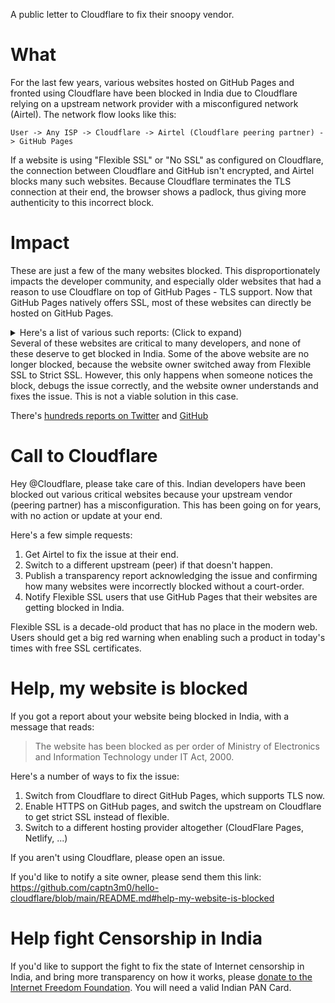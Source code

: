 A public letter to Cloudflare to fix their snoopy vendor.

# What

For the last few years, various websites hosted on GitHub Pages and fronted using Cloudflare have been blocked in India due to Cloudflare relying on a upstream network provider with a misconfigured network (Airtel). The network flow looks like this:

`User -> Any ISP -> Cloudflare -> Airtel (Cloudflare peering partner) -> GitHub Pages`

If a website is using "Flexible SSL" or "No SSL" as configured on Cloudflare, the connection between Cloudflare and GitHub isn't encrypted, and Airtel blocks many such websites. Because Cloudflare terminates the TLS connection at their end, the browser shows a padlock, thus giving more authenticity to this incorrect block.

# Impact

These are just a few of the many websites blocked. This disproportionately impacts the developer community, and especially older websites that had a reason to use Cloudflare on top of GitHub Pages - TLS support. Now that GitHub Pages natively offers SSL, most of these websites can directly be hosted on GitHub Pages.

<details><summary>Here's a list of various such reports: (Click to expand)</summary>

Website | Reports
----------------------|----------------------
teachyourselfcs.com  | https://twitter.com/oznova_/status/1467957261221830657
neovim.io            | https://twitter.com/sanchayan_maity/status/1479131300040564737 https://github.com/neovim/neovim.github.io/issues/254
usebottles.com       | https://news.ycombinator.com/item?id=29358915 https://github.com/bottlesdevs/website/issues/12
thephpleague.com     | https://www.reddit.com/r/india/comments/r3bc78/hey_anyone_facing_issues_with_airtel/ https://github.com/thephpleague/thephpleague.github.io/issues/102
tldr.sh | https://www.reddit.com/r/developersIndia/comments/p3kxi4/why_are_some_nonporn_dev_related_websites_blocked/ https://github.com/tldr-pages/tldr/issues/7626
draftjs.org | https://github.com/facebook/draft-js/issues/3086 https://twitter.com/vaishnavs0/status/1480403158631260161
pennapps.com | https://twitter.com/skxrxn/status/1479520588955742209?s=20
termux.com | https://twitter.com/geekodour/status/1478963440412626946 https://github.com/termux/termux.github.io/issues/56
rsms.me | https://twitter.com/sahilk/status/1479489063874752512 https://twitter.com/sahilk/status/1441104954408587264
shantanugoel.com     | https://twitter.com/prohack/status/1422233887522975744 https://forum.internetfreedom.in/t/website-blocking-report-and-wynk-ads-shantanugoel-com/2318
codewithrockstar.com | https://github.com/RockstarLang/codewithrockstar.com/issues/11 https://news.ycombinator.com/item?id=29481644
web.mightyme.in      | https://stackoverflow.com/questions/70420313/getting-the-website-has-been-blocked-as-per-order-of-ministry-of-electronics-an
buyday.in        | https://stackoverflow.com/a/70426860
boxbilling.org | https://github.com/boxbilling/boxbilling/issues/1178 https://twitter.com/MichaelAnandR/status/1471935979787194373
Node-OS.com              | https://github.com/NodeOS/nodeos.github.io/issues/28
konvajs.com          | https://github.com/konvajs/konva/issues/1161
breaks.eu.org        | https://www.reddit.com/r/developersIndia/comments/rg4fqb/airtel_blocked_my_projects_website_please_help/
platesphp.com        | https://github.com/thephpleague/plates/issues/288 https://www.reddit.com/r/india/comments/r3bc78/hey_anyone_facing_issues_with_airtel/
coreui.io            | https://old.reddit.com/r/india/comments/p12qtq/why_did_govt_of_india_blocked_a_html_template/ https://github.com/coreui/coreui-website/issues/19
4fw.pw | https://github.com/captn3m0/hello-cloudflare/issues/2
mpp.su | https://github.com/captn3m0/hello-cloudflare/issues/2
about.hacktohell.org | https://twitter.com/hacktohell/status/1479484933785538562
one9x.org | https://twitter.com/Ramank775/status/1465979965002846209
kossiitkgp.org | https://twitter.com/OrkoHunter/status/1425089684535975937
orkohunter.net | https://twitter.com/OrkoHunter/status/1425089684535975937
treyhunner.com | https://twitter.com/abdulmuneer/status/1466289536833523714
wowjs.uk | https://twitter.com/rahulrrnair/status/1465629811368357888
akshatmittal.com | https://twitter.com/iakshatmittal/status/1479517378455040002
garudahacks.com | https://twitter.com/skxrxn/status/1479520588955742209?s=20
noflojs.org | https://github.com/noflo/noflo/issues/863
docs.pixelfed.org | https://github.com/pixelfed/docs/issues/80
nodered.org | https://community.cloudflare.com/t/website-blocked-for-some-users-in-india/300620
catalogue.nodered.org | https://community.cloudflare.com/t/website-blocked-for-some-users-in-india/300620
codeception.com | https://github.com/Codeception/codeception.github.com/issues/591
srijanshetty.in | https://twitter.com/srijanshetty/status/1468523289467179008
awesome-python.com | https://github.com/vinta/awesome-python/issues/1909
bryanbraun.github.io | https://github.com/bryanbraun/bryanbraun.github.io/issues/42
pdm.fming.dev | https://github.com/pdm-project/pdm/issues/786 https://github.com/pdm-project/pdm/issues/844
seaql.github.io | https://github.com/SeaQL/seaql.github.io/issues/12
  
</details>
Several of these websites are critical to many developers, and none of these deserve to get blocked in India. Some of the above website are no longer blocked, because the website owner switched away from Flexible SSL to Strict SSL. However, this only happens when someone notices the block, debugs the issue correctly, and the website owner understands and fixes the issue. This is not a viable solution in this case.

There's [hundreds reports on Twitter](https://twitter.com/search?q=blocked%20as%20per%20order%20of%20Ministry%20of%20Electronics%20and%20Information%20Technology) and [GitHub](https://github.com/search?q=blocked+India&type=Issues)

# Call to Cloudflare

Hey @Cloudflare, please take care of this. Indian developers have been blocked out various critical websites because your upstream vendor (peering partner) has a misconfiguration. This has been going on for years, with no action or update at your end. 

Here's a few simple requests:

1. Get Airtel to fix the issue at their end.
2. Switch to a different upstream (peer) if that doesn't happen.
3. Publish a transparency report acknowledging the issue and confirming how many websites were incorrectly blocked without a court-order.
4. Notify Flexible SSL users that use GitHub Pages that their websites are getting blocked in India.

Flexible SSL is a decade-old product that has no place in the modern web. Users should get a big red warning when enabling such a product in today's times with free SSL certificates.

# Help, my website is blocked

If you got a report about your website being blocked in India, with a message that reads:

> The website has been blocked as per order of Ministry of Electronics and Information Technology under IT Act, 2000.

Here's a number of ways to fix the issue:

1. Switch from Cloudflare to direct GitHub Pages, which supports TLS now.
2. Enable HTTPS on GitHub pages, and switch the upstream on Cloudflare to get strict SSL instead of flexible.
3. Switch to a different hosting provider altogether (CloudFlare Pages, Netlify, ...)

If you aren't using Cloudflare, please open an issue.

If you'd like to notify a site owner, please send them this link: https://github.com/captn3m0/hello-cloudflare/blob/main/README.md#help-my-website-is-blocked

# Help fight Censorship in India

If you'd like to support the fight to fix the state of Internet censorship in India, and bring more transparency on how it works, please [donate to the Internet Freedom Foundation](https://internetfreedom.in/donate/). You will need a valid Indian PAN Card.
